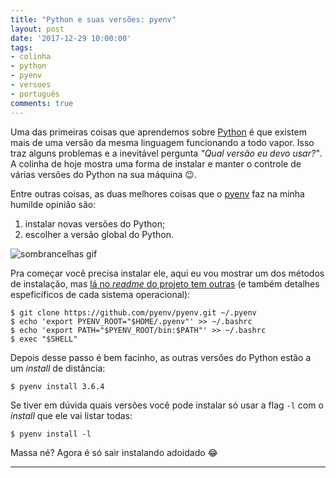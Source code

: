 ```yaml
---
title: "Python e suas versões: pyenv"
layout: post
date: '2017-12-29 10:00:00'
tags:
- colinha
- python
- pyenv
- versoes
- português
comments: true
---
```



Uma das primeiras coisas que aprendemos sobre [Python](https://www.python.org/) é que existem mais de uma versão da mesma linguagem funcionando a todo vapor. Isso traz alguns problemas e a inevitável pergunta _"Qual versão eu devo usar?"_. A colinha de hoje mostra uma forma de instalar e manter o controle de várias versões do Python na sua máquina 😉.

Entre outras coisas, as duas melhores coisas que o [pyenv](https://github.com/pyenv/pyenv) faz na minha humilde opinião são:

1. instalar novas versões do Python;
1. escolher a versão global do Python.

![sombrancelhas gif](https://media.giphy.com/media/10lqVdCCc9812M/giphy.gif)

Pra começar você precisa instalar ele, aqui eu vou mostrar um dos métodos de instalação, mas [lá no _readme_ do projeto tem outras](https://github.com/pyenv/pyenv#installation) (e também detalhes espeficíficos de cada sistema operacional):

~~~ console
$ git clone https://github.com/pyenv/pyenv.git ~/.pyenv
$ echo 'export PYENV_ROOT="$HOME/.pyenv"' >> ~/.bashrc
$ echo 'export PATH="$PYENV_ROOT/bin:$PATH"' >> ~/.bashrc
$ exec "$SHELL"
~~~

Depois desse passo é bem facinho, as outras versões do Python estão a um _install_ de distância:

~~~ console
$ pyenv install 3.6.4
~~~

Se tiver em dúvida quais versões você pode instalar só usar a flag `-l` com o _install_ que ele vai listar todas:

~~~ console
$ pyenv install -l
~~~

Massa né? Agora é só sair instalando adoidado 😂

----
